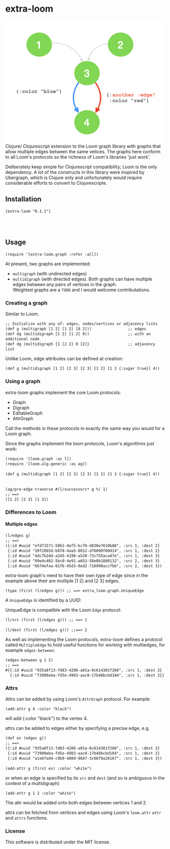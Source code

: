 # extra-loom

<img align="right" src="multiedge.png">

Clojure/ Clojurescript extension to the Loom graph library with graphs that allow multiple edges between the same vetices.
The graphs here conform to all Loom's protocols so the richness of Loom's libraries 'just work'.

Deliberately keep simple for Clojurescript compatibility; Loom is the only dependency.
A lot of the constructs in this library were inspired by Ubergraph, which is Clojure only and unfortunately would require considerable efforts to convert to Clojurescripte.

## Installation

    [extra-loom "0.1.1"]
<br/><br/>
## Usage

    (require '[extra-loom.graph :refer :all])

At present, two graphs are implemented:
- `multigraph` (with undirected edges)
- `multidigraph` (with directed edges).
Both graphs can have multiple edges between any pairs of vertices in the graph.<br/>
Weighted graphs are a `TODO` and I would welcome contributations.

### Creating a graph

Similar to Loom.

    ;; Initialize with any of: edges, nodes/vertices or adjacency lists
    (def g (multigraph [1 2] [1 2] [0 2]))                ;; edges
    (def dg (multidigraph [1 2] [1 2] 0))                 ;; with an additional node
    (def dg (multidigraph {1 [2 2] 0 [2]}                 ;; adjacency list

Unlike Loom, edge attributes can be defined at creation:

    (def g (multidigraph [1 2] [2 3] [2 3] [1 2] [1 3 {:sugar true}] 4))


### Using a graph

extra-loom graphs implement the core Loom protocols:

   - Graph
   - Digraph
   - EditableGraph
   - AttrGraph

Call the methods in these protocols in exactly the same way you would for a Loom graph.

Since the graphs implement the loom protocols, Loom's algorithms just work:

    (require '[loom.graph :as l])
    (require '[loom.alg-generic :as ag])
    
    (def g (multidigraph [1 2] [2 3] [2 3] [1 2] [1 3 {:sugar true}] 4))
    
    
    (ag/pre-edge-traverse #(l/successors* g %) 1)
    ;; ==>
    ([1 2] [2 3] [1 3])


### Differences to Loom

#### Multiple edges

    (l/edges g)
    ;; ==>
    ({:id #uuid "efd71571-5861-4ef5-bcf0-d830e7010b88", :src 1, :dest 2}
     {:id #uuid "30f2885d-b878-4aa5-8012-d76090f00d14", :src 1, :dest 2}
     {:id #uuid "4dc7b2dd-a245-4190-a520-73c755aca47e", :src 1, :dest 3}
     {:id #uuid "99e4c402-5bc0-4e91-a653-58e0b1880132", :src 2, :dest 3}
     {:id #uuid "6b74efaa-01f6-45d3-8ed2-716990accfbb", :src 2, :dest 3})
     
extra-loom graph's need to have their own type of edge since in the example above their are multiple [1 2] and [2 3] edges. 

    (type (first (l/edges g))) ;; ==> extra_loom.graph.UniqueEdge
    
A `UniqueEdge` is identified by a UUID:

UniqueEdge is compatible with the Loom `Edge` protocol:

    (l/src (first (l/edges g))) ;; ==> 1
    
    (l/dest (first (l/edges g))) ;;==> 2
    
As well as implementing the Loom protocols, extra-loom defines a protocol called `MultipleEdge` to hold useful functions for working with multiedges, for example `edges-between`:

    (edges-between g 1 2)
    ;; ==>
    #{{:id #uuid "935a8f13-7d83-4206-a01a-0c614301f260", :src 1, :dest 2}
      {:id #uuid "73900eba-fd5e-4983-aac8-17b48bcbd184", :src 1, :dest 2}}

### Attrs
    
Attrs can be added by using Loom's `AttrGraph` protocol. For example:

    (add-attr g 4 :color "black")
    
will add {:color "black"} to the vertex 4.

attrs can be added to edges either by specifying a precise edge, e.g.

    (def es (edges g))
    ;; ==>
    ({:id #uuid "935a8f13-7d83-4206-a01a-0c614301f260", :src 1, :dest 2}
     {:id #uuid "73900eba-fd5e-4983-aac8-17b48bcbd184", :src 1, :dest 2}
     {:id #uuid "a1ebfad4-c9b9-480d-9847-3c66f9a28167", :src 1, :dest 3})
     
    (add-attr g (first es) :color "white")
    
or when an edge is specified by its `src` and `dest` (and so is ambiguous in the context of a multidigraph)

    (add-attr g 1 2 :color "white")
    
The attr would be added onto both edges between vertices 1 and 2.

attrs can be fetched from vertices and edges using Loom's `loom.attr` `attr` and `attrs` functions.


### License

This software is distributed under the MIT license.
